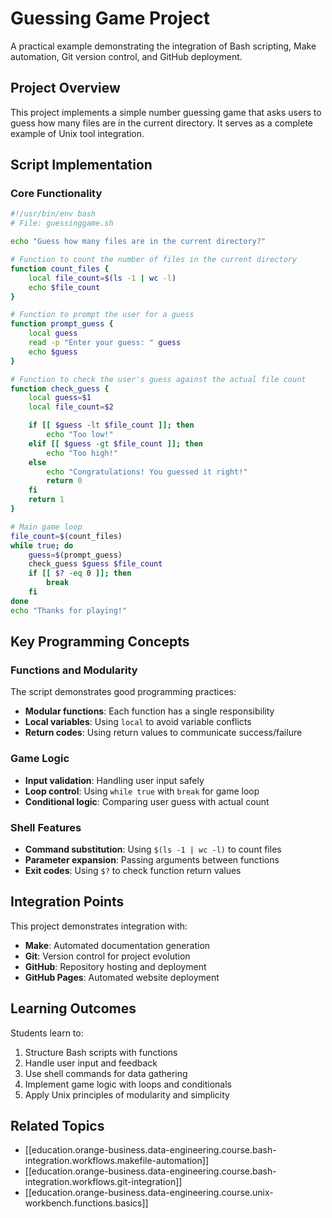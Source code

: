 # Guessing Game Project

A practical example demonstrating the integration of Bash scripting, Make automation, Git version control, and GitHub deployment.

## Project Overview

This project implements a simple number guessing game that asks users to guess how many files are in the current directory. It serves as a complete example of Unix tool integration.

## Script Implementation

### Core Functionality

```bash
#!/usr/bin/env bash
# File: guessinggame.sh

echo "Guess how many files are in the current directory?"

# Function to count the number of files in the current directory
function count_files {
    local file_count=$(ls -1 | wc -l)
    echo $file_count
}

# Function to prompt the user for a guess
function prompt_guess {
    local guess
    read -p "Enter your guess: " guess
    echo $guess
}

# Function to check the user's guess against the actual file count
function check_guess {
    local guess=$1
    local file_count=$2

    if [[ $guess -lt $file_count ]]; then
        echo "Too low!"
    elif [[ $guess -gt $file_count ]]; then
        echo "Too high!"
    else
        echo "Congratulations! You guessed it right!"
        return 0
    fi
    return 1
}

# Main game loop
file_count=$(count_files)
while true; do
    guess=$(prompt_guess)
    check_guess $guess $file_count
    if [[ $? -eq 0 ]]; then
        break
    fi
done
echo "Thanks for playing!"
```

## Key Programming Concepts

### Functions and Modularity

The script demonstrates good programming practices:

- **Modular functions**: Each function has a single responsibility
- **Local variables**: Using `local` to avoid variable conflicts
- **Return codes**: Using return values to communicate success/failure

### Game Logic

- **Input validation**: Handling user input safely
- **Loop control**: Using `while true` with `break` for game loop
- **Conditional logic**: Comparing user guess with actual count

### Shell Features

- **Command substitution**: Using `$(ls -1 | wc -l)` to count files
- **Parameter expansion**: Passing arguments between functions
- **Exit codes**: Using `$?` to check function return values

## Integration Points

This project demonstrates integration with:

- **Make**: Automated documentation generation
- **Git**: Version control for project evolution
- **GitHub**: Repository hosting and deployment
- **GitHub Pages**: Automated website deployment

## Learning Outcomes

Students learn to:

1. Structure Bash scripts with functions
2. Handle user input and feedback
3. Use shell commands for data gathering
4. Implement game logic with loops and conditionals
5. Apply Unix principles of modularity and simplicity

## Related Topics

- [[education.orange-business.data-engineering.course.bash-integration.workflows.makefile-automation]]
- [[education.orange-business.data-engineering.course.bash-integration.workflows.git-integration]]
- [[education.orange-business.data-engineering.course.unix-workbench.functions.basics]]